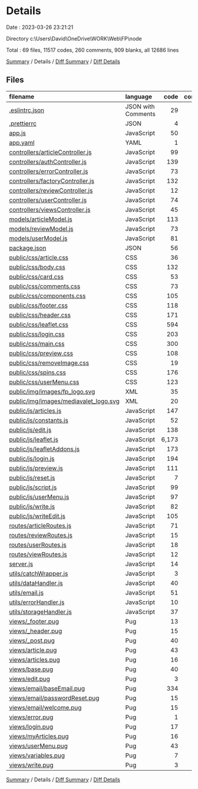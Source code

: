 # Details

Date : 2023-03-26 23:21:21

Directory c:\\Users\\David\\OneDrive\\WORK\\Web\\FP\\node

Total : 69 files,  11517 codes, 260 comments, 909 blanks, all 12686 lines

[Summary](results.md) / Details / [Diff Summary](diff.md) / [Diff Details](diff-details.md)

## Files
| filename | language | code | comment | blank | total |
| :--- | :--- | ---: | ---: | ---: | ---: |
| [.eslintrc.json](/.eslintrc.json) | JSON with Comments | 29 | 0 | 1 | 30 |
| [.prettierrc](/.prettierrc) | JSON | 4 | 0 | 1 | 5 |
| [app.js](/app.js) | JavaScript | 50 | 10 | 18 | 78 |
| [app.yaml](/app.yaml) | YAML | 1 | 0 | 1 | 2 |
| [controllers/articleController.js](/controllers/articleController.js) | JavaScript | 99 | 15 | 28 | 142 |
| [controllers/authController.js](/controllers/authController.js) | JavaScript | 139 | 17 | 37 | 193 |
| [controllers/errorController.js](/controllers/errorController.js) | JavaScript | 73 | 8 | 17 | 98 |
| [controllers/factoryController.js](/controllers/factoryController.js) | JavaScript | 132 | 13 | 41 | 186 |
| [controllers/reviewController.js](/controllers/reviewController.js) | JavaScript | 12 | 1 | 3 | 16 |
| [controllers/userController.js](/controllers/userController.js) | JavaScript | 74 | 3 | 21 | 98 |
| [controllers/viewsController.js](/controllers/viewsController.js) | JavaScript | 45 | 4 | 10 | 59 |
| [models/articleModel.js](/models/articleModel.js) | JavaScript | 113 | 4 | 9 | 126 |
| [models/reviewModel.js](/models/reviewModel.js) | JavaScript | 73 | 0 | 11 | 84 |
| [models/userModel.js](/models/userModel.js) | JavaScript | 81 | 3 | 15 | 99 |
| [package.json](/package.json) | JSON | 56 | 0 | 1 | 57 |
| [public/css/article.css](/public/css/article.css) | CSS | 36 | 0 | 7 | 43 |
| [public/css/body.css](/public/css/body.css) | CSS | 132 | 3 | 28 | 163 |
| [public/css/card.css](/public/css/card.css) | CSS | 53 | 0 | 10 | 63 |
| [public/css/comments.css](/public/css/comments.css) | CSS | 73 | 0 | 7 | 80 |
| [public/css/components.css](/public/css/components.css) | CSS | 105 | 10 | 27 | 142 |
| [public/css/footer.css](/public/css/footer.css) | CSS | 118 | 3 | 18 | 139 |
| [public/css/header.css](/public/css/header.css) | CSS | 171 | 3 | 28 | 202 |
| [public/css/leaflet.css](/public/css/leaflet.css) | CSS | 594 | 27 | 49 | 670 |
| [public/css/login.css](/public/css/login.css) | CSS | 203 | 0 | 29 | 232 |
| [public/css/main.css](/public/css/main.css) | CSS | 300 | 5 | 56 | 361 |
| [public/css/preview.css](/public/css/preview.css) | CSS | 108 | 0 | 21 | 129 |
| [public/css/removeImage.css](/public/css/removeImage.css) | CSS | 19 | 0 | 4 | 23 |
| [public/css/spins.css](/public/css/spins.css) | CSS | 176 | 2 | 28 | 206 |
| [public/css/userMenu.css](/public/css/userMenu.css) | CSS | 123 | 0 | 21 | 144 |
| [public/img/images/fp_logo.svg](/public/img/images/fp_logo.svg) | XML | 35 | 1 | 1 | 37 |
| [public/img/images/mediavalet_logo.svg](/public/img/images/mediavalet_logo.svg) | XML | 20 | 1 | 1 | 22 |
| [public/js/articles.js](/public/js/articles.js) | JavaScript | 147 | 12 | 30 | 189 |
| [public/js/constants.js](/public/js/constants.js) | JavaScript | 52 | 4 | 6 | 62 |
| [public/js/edit.js](/public/js/edit.js) | JavaScript | 138 | 17 | 34 | 189 |
| [public/js/leaflet.js](/public/js/leaflet.js) | JavaScript | 6,173 | 6 | 4 | 6,183 |
| [public/js/leafletAddons.js](/public/js/leafletAddons.js) | JavaScript | 173 | 6 | 25 | 204 |
| [public/js/login.js](/public/js/login.js) | JavaScript | 194 | 24 | 33 | 251 |
| [public/js/preview.js](/public/js/preview.js) | JavaScript | 111 | 11 | 21 | 143 |
| [public/js/reset.js](/public/js/reset.js) | JavaScript | 7 | 1 | 2 | 10 |
| [public/js/script.js](/public/js/script.js) | JavaScript | 99 | 8 | 15 | 122 |
| [public/js/userMenu.js](/public/js/userMenu.js) | JavaScript | 97 | 6 | 13 | 116 |
| [public/js/write.js](/public/js/write.js) | JavaScript | 82 | 2 | 13 | 97 |
| [public/js/writeEdit.js](/public/js/writeEdit.js) | JavaScript | 105 | 10 | 23 | 138 |
| [routes/articleRoutes.js](/routes/articleRoutes.js) | JavaScript | 71 | 6 | 13 | 90 |
| [routes/reviewRoutes.js](/routes/reviewRoutes.js) | JavaScript | 15 | 0 | 6 | 21 |
| [routes/userRoutes.js](/routes/userRoutes.js) | JavaScript | 18 | 1 | 9 | 28 |
| [routes/viewRoutes.js](/routes/viewRoutes.js) | JavaScript | 12 | 0 | 4 | 16 |
| [server.js](/server.js) | JavaScript | 14 | 0 | 7 | 21 |
| [utils/catchWrapper.js](/utils/catchWrapper.js) | JavaScript | 3 | 0 | 1 | 4 |
| [utils/dataHandler.js](/utils/dataHandler.js) | JavaScript | 40 | 1 | 11 | 52 |
| [utils/email.js](/utils/email.js) | JavaScript | 51 | 5 | 10 | 66 |
| [utils/errorHandler.js](/utils/errorHandler.js) | JavaScript | 10 | 0 | 4 | 14 |
| [utils/storageHandler.js](/utils/storageHandler.js) | JavaScript | 37 | 0 | 8 | 45 |
| [views/_footer.pug](/views/_footer.pug) | Pug | 13 | 0 | 2 | 15 |
| [views/_header.pug](/views/_header.pug) | Pug | 15 | 2 | 3 | 20 |
| [views/_post.pug](/views/_post.pug) | Pug | 40 | 0 | 3 | 43 |
| [views/article.pug](/views/article.pug) | Pug | 43 | 0 | 6 | 49 |
| [views/articles.pug](/views/articles.pug) | Pug | 16 | 0 | 1 | 17 |
| [views/base.pug](/views/base.pug) | Pug | 40 | 4 | 9 | 53 |
| [views/edit.pug](/views/edit.pug) | Pug | 3 | 0 | 1 | 4 |
| [views/email/baseEmail.pug](/views/email/baseEmail.pug) | Pug | 334 | 0 | 33 | 367 |
| [views/email/passwordReset.pug](/views/email/passwordReset.pug) | Pug | 15 | 0 | 1 | 16 |
| [views/email/welcome.pug](/views/email/welcome.pug) | Pug | 15 | 0 | 1 | 16 |
| [views/error.pug](/views/error.pug) | Pug | 1 | 0 | 0 | 1 |
| [views/login.pug](/views/login.pug) | Pug | 17 | 0 | 1 | 18 |
| [views/myArticles.pug](/views/myArticles.pug) | Pug | 16 | 0 | 4 | 20 |
| [views/userMenu.pug](/views/userMenu.pug) | Pug | 43 | 0 | 2 | 45 |
| [views/variables.pug](/views/variables.pug) | Pug | 7 | 1 | 0 | 8 |
| [views/write.pug](/views/write.pug) | Pug | 3 | 0 | 1 | 4 |

[Summary](results.md) / Details / [Diff Summary](diff.md) / [Diff Details](diff-details.md)